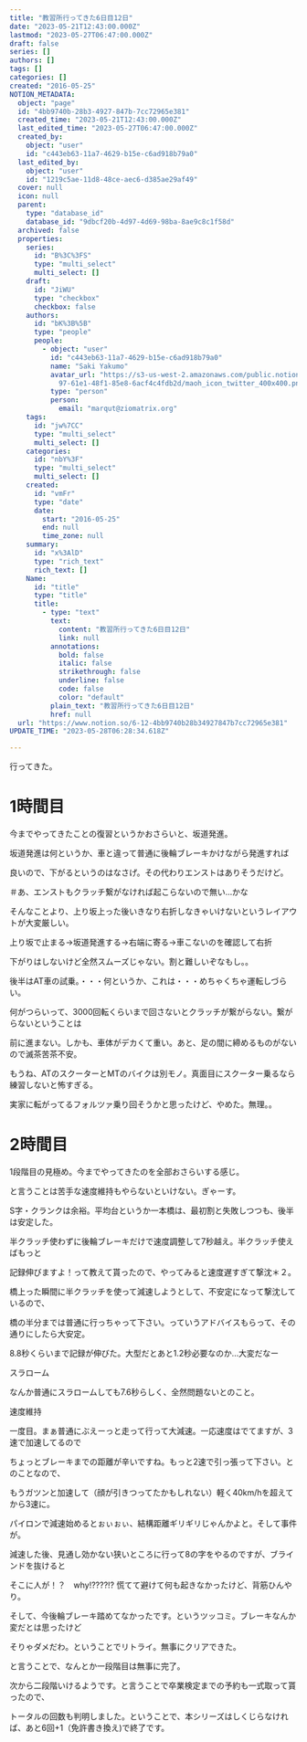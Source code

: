 ```yaml
---
title: "教習所行ってきた6日目12日"
date: "2023-05-21T12:43:00.000Z"
lastmod: "2023-05-27T06:47:00.000Z"
draft: false
series: []
authors: []
tags: []
categories: []
created: "2016-05-25"
NOTION_METADATA:
  object: "page"
  id: "4bb9740b-28b3-4927-847b-7cc72965e381"
  created_time: "2023-05-21T12:43:00.000Z"
  last_edited_time: "2023-05-27T06:47:00.000Z"
  created_by:
    object: "user"
    id: "c443eb63-11a7-4629-b15e-c6ad918b79a0"
  last_edited_by:
    object: "user"
    id: "1219c5ae-11d8-48ce-aec6-d385ae29af49"
  cover: null
  icon: null
  parent:
    type: "database_id"
    database_id: "9dbcf20b-4d97-4d69-98ba-8ae9c8c1f58d"
  archived: false
  properties:
    series:
      id: "B%3C%3FS"
      type: "multi_select"
      multi_select: []
    draft:
      id: "JiWU"
      type: "checkbox"
      checkbox: false
    authors:
      id: "bK%3B%5B"
      type: "people"
      people:
        - object: "user"
          id: "c443eb63-11a7-4629-b15e-c6ad918b79a0"
          name: "Saki Yakumo"
          avatar_url: "https://s3-us-west-2.amazonaws.com/public.notion-static.com/3ad1c4\
            97-61e1-48f1-85e8-6acf4c4fdb2d/maoh_icon_twitter_400x400.png"
          type: "person"
          person:
            email: "marqut@ziomatrix.org"
    tags:
      id: "jw%7CC"
      type: "multi_select"
      multi_select: []
    categories:
      id: "nbY%3F"
      type: "multi_select"
      multi_select: []
    created:
      id: "vmFr"
      type: "date"
      date:
        start: "2016-05-25"
        end: null
        time_zone: null
    summary:
      id: "x%3AlD"
      type: "rich_text"
      rich_text: []
    Name:
      id: "title"
      type: "title"
      title:
        - type: "text"
          text:
            content: "教習所行ってきた6日目12日"
            link: null
          annotations:
            bold: false
            italic: false
            strikethrough: false
            underline: false
            code: false
            color: "default"
          plain_text: "教習所行ってきた6日目12日"
          href: null
  url: "https://www.notion.so/6-12-4bb9740b28b34927847b7cc72965e381"
UPDATE_TIME: "2023-05-28T06:28:34.618Z"

---
```

<link rel="stylesheet" href="https://cdn.jsdelivr.net/npm/katex@0.16.2/dist/katex.min.css" integrity="sha384-bYdxxUwYipFNohQlHt0bjN/LCpueqWz13HufFEV1SUatKs1cm4L6fFgCi1jT643X" crossorigin="anonymous">


行ってきた。


# 1時間目


今までやってきたことの復習というかおさらいと、坂道発進。


坂道発進は何というか、車と違って普通に後輪ブレーキかけながら発進すれば


良いので、下がるというのはなさげ。その代わりエンストはありそうだけど。


＃あ、エンストもクラッチ繋がなければ起こらないので無い…かな


そんなことより、上り坂上った後いきなり右折しなきゃいけないというレイアウトが大変厳しい。


上り坂で止まる→坂道発進する→右端に寄る→車こないのを確認して右折


下がりはしないけど全然スムーズじゃない。割と難しいぞなもし。。


後半はAT車の試乗。・・・何というか、これは・・・めちゃくちゃ運転しづらい。


何がつらいって、3000回転くらいまで回さないとクラッチが繋がらない。繋がらないということは


前に進まない。しかも、車体がデカくて重い。あと、足の間に締めるものがないので滅茶苦茶不安。


もうね、ATのスクーターとMTのバイクは別モノ。真面目にスクーター乗るなら練習しないと怖すぎる。


実家に転がってるフォルツァ乗り回そうかと思ったけど、やめた。無理。。


# 2時間目


1段階目の見極め。今までやってきたのを全部おさらいする感じ。


と言うことは苦手な速度維持もやらないといけない。ぎゃーす。


S字・クランクは余裕。平均台というか一本橋は、最初割と失敗しつつも、後半は安定した。


半クラッチ使わずに後輪ブレーキだけで速度調整して7秒越え。半クラッチ使えばもっと


記録伸びますよ！って教えて貰ったので、やってみると速度遅すぎて撃沈＊２。


橋上った瞬間に半クラッチを使って減速しようとして、不安定になって撃沈しているので、


橋の半分までは普通に行っちゃって下さい。っていうアドバイスもらって、その通りにしたら大安定。


8.8秒くらいまで記録が伸びた。大型だとあと1.2秒必要なのか…大変だなー


スラローム


なんか普通にスラロームしても7.6秒らしく、全然問題ないとのこと。


速度維持


一度目。まぁ普通にぶえーっと走って行って大減速。一応速度はでてますが、3速で加速してるので


ちょっとブレーキまでの距離が辛いですね。もっと2速で引っ張って下さい。とのことなので、


もうガツンと加速して（顔が引きつってたかもしれない）軽く40km/hを超えてから3速に。


パイロンで減速始めるとぉぃぉぃ、結構距離ギリギリじゃんかよと。そして事件が。


減速した後、見通し効かない狭いところに行って8の字をやるのですが、ブラインドを抜けると


そこに人が！？　why!????!? 慌てて避けて何も起きなかったけど、背筋ひんやり。


そして、今後輪ブレーキ踏めてなかったです。というツッコミ。ブレーキなんか変だとは思ったけど


そりゃダメだわ。ということでリトライ。無事にクリアできた。


と言うことで、なんとか一段階目は無事に完了。


次から二段階いけるようです。と言うことで卒業検定までの予約も一式取って貰ったので、


トータルの回数も判明しました。ということで、本シリーズはしくじらなければ、あと6回+1（免許書き換え)で終了です。

